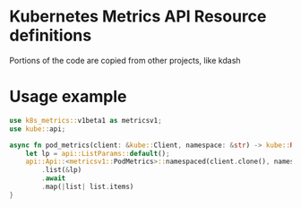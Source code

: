 # Kubernetes Metrics API Resource definitions

Portions of the code are copied from other projects, like kdash

# Usage example

```rust
use k8s_metrics::v1beta1 as metricsv1;
use kube::api;

async fn pod_metrics(client: &kube::Client, namespace: &str) -> kube::Result<Vec<metricsv1::PodMetrics>> {
    let lp = api::ListParams::default();
    api::Api::<metricsv1::PodMetrics>::namespaced(client.clone(), namespace)
        .list(&lp)
        .await
        .map(|list| list.items)
}
```
